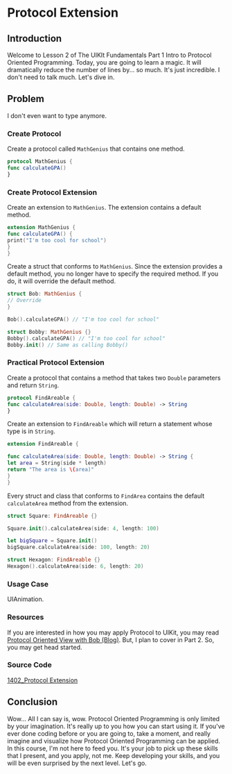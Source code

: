 # Protocol Extension

## Introduction
Welcome to Lesson 2 of The UIKIt Fundamentals Part 1 Intro to Protocol Oriented Programming. Today, you are going to learn a magic. It will dramatically reduce the number of lines by... so much. It's just incredible. I don't need to talk much. Let's dive in.

## Problem
I don't even want to type anymore.

### Create Protocol
Create a protocol called `MathGenius` that contains one method.

```swift
protocol MathGenius {
func calculateGPA()
}
```

### Create Protocol Extension
Create an extension to `MathGenius`. The extension contains a default method.

```swift
extension MathGenius {
func calculateGPA() {
print("I'm too cool for school")
}
}
```

Create a struct that conforms to `MathGenius`. Since the extension provides a default method, you no longer have to specify the required method. If you do, it will override the default method.
```swift
struct Bob: MathGenius {
// Override
}

Bob().calculateGPA() // "I'm too cool for school"

struct Bobby: MathGenius {}
Bobby().calculateGPA() // "I'm too cool for school"
Bobby.init() // Same as calling Bobby()
```

### Practical Protocol Extension
Create a protocol that contains a method that takes two `Double` parameters and return `String`.

```swift
protocol FindAreable {
func calculateArea(side: Double, length: Double) -> String
}
```

Create an extension to `FindAreable` which will return a statement whose type is in `String`.

```swift
extension FindAreable {

func calculateArea(side: Double, length: Double) -> String {
let area = String(side * length)
return "The area is \(area)"
}
}
```

Every struct and class that conforms to `FindArea` contains the default `calculateArea` method from the extension.

```swift
struct Square: FindAreable {}

Square.init().calculateArea(side: 4, length: 100)

let bigSquare = Square.init()
bigSquare.calculateArea(side: 100, length: 20)

struct Hexagon: FindAreable {}
Hexagon().calculateArea(side: 6, length: 20)
```

### Usage Case
UIAnimation.

### Resources
If you are interested in how you may apply Protocol to UIKit, you may read [Protocol Oriented View with Bob (Blog)](https://medium.com/ios-geek-community/protocol-oriented-programming-view-in-swift-3-8bcb3305c427#.u3rr936vm). But, I plan to cover in Part 2. So, you may get head started.

### Source Code
[1402_Protocol Extension](https://www.dropbox.com/sh/qw9qw6z5ygyayz3/AAAkhxvYyAv1JFbyNd8UEGj_a?dl=0)



## Conclusion
Wow... All I can say is, wow. Protocol Oriented Programming is only limited by your imagination. It's really up to you how you can start using it. If you've ever done coding before or you are going to, take a moment, and really imagine and visualize how Protocol Oriented Programming can be applied. In this course, I'm not here to feed you. It's your job to pick up these skills that I present, and you apply, not me. Keep developing your skills, and you will be even surprised by the next level. Let's go.
